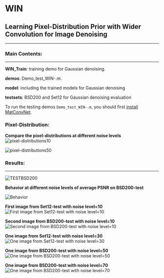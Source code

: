 # WIN
## Learning Pixel-Distribution Prior with Wider Convolution for Image Denoising
-----------------------------------------------------------------
### Main Contents:
-----------------------------------------------------------------
**WIN_Train**: training demo for Gaussian denoising.

**demos**:  Demo_test_WIN-.m.

**model**: including the trained models for Gaussian denoising 

**testsets**: BSD200 and Set12 for Gaussian denoising evaluation

To run the testing demos `Demo_test_WIN-.m`, you should first [install](http://www.vlfeat.org/matconvnet/install/) [MatConvNet](http://www.vlfeat.org/matconvnet/).

### Pixel-Distribution:
**Compare the pixel-distributions at different noise levels**
![pixel-distributions10](http://i.imgur.com/mojqbIU.png)

![pixel-distributions50](http://i.imgur.com/Sd2cJhn.png)

### Results:
-----------------------------------------------------------------
![TESTBSD200](http://imgur.com/iKnZLSz.png)

**Behavior at different noise levels of average PSNR on BSD200-test**

![Behavior](http://i.imgur.com/GL3H5Xi.png)

**First image from Set12-test with noise level=10**
![First image from Set12-test with noise level=10](http://i.imgur.com/4WkiKXI.png)

**Second image from BSD200-test with noise level=10**
![Second image from BSD200-test with noise level=10](http://imgur.com/kRH8oFx.png)

**One image from Set12-test with noise level=30**
![One image from Set12-test with noise level=30](http://imgur.com/tGEN7nb.png)

**One image from BSD200-test with noise level=50**
![One image from BSD200-test with noise level=50](http://imgur.com/tNmA0ir.png)

**One image from BSD200-test with noise level=70**
![One image from BSD200-test with noise level=70](http://imgur.com/97yDMoz.png)




